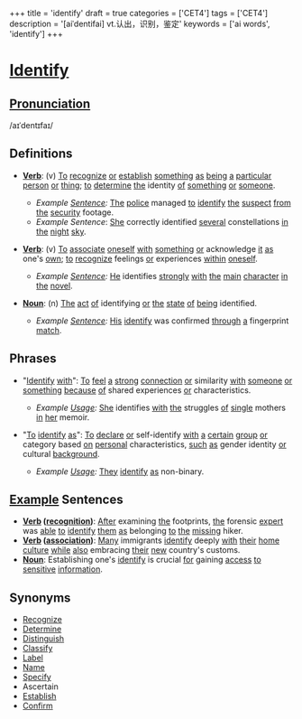 +++
title = 'identify'
draft = true
categories = ['CET4']
tags = ['CET4']
description = '[aiˈdentifai] vt.认出，识别，鉴定'
keywords = ['ai words', 'identify']
+++

# [Identify](/en/post/identify/)

## [Pronunciation](/en/post/pronunciation/)
/aɪˈdentɪfaɪ/

## Definitions
- **[Verb](/en/post/verb/)**: (v) [To](/en/post/to/) [recognize](/en/post/recognize/) [or](/en/post/or/) [establish](/en/post/establish/) [something](/en/post/something/) [as](/en/post/as/) [being](/en/post/being/) [a](/en/post/a/) [particular](/en/post/particular/) [person](/en/post/person/) [or](/en/post/or/) [thing](/en/post/thing/); [to](/en/post/to/) [determine](/en/post/determine/) [the](/en/post/the/) identity [of](/en/post/of/) [something](/en/post/something/) [or](/en/post/or/) [someone](/en/post/someone/).
  - _Example [Sentence](/en/post/sentence/):_ [The](/en/post/the/) [police](/en/post/police/) managed [to](/en/post/to/) [identify](/en/post/identify/) [the](/en/post/the/) [suspect](/en/post/suspect/) [from](/en/post/from/) [the](/en/post/the/) [security](/en/post/security/) footage.
  - _Example Sentence_: [She](/en/post/she/) correctly identified [several](/en/post/several/) constellations [in](/en/post/in/) [the](/en/post/the/) [night](/en/post/night/) [sky](/en/post/sky/).

- **[Verb](/en/post/verb/)**: (v) [To](/en/post/to/) [associate](/en/post/associate/) [oneself](/en/post/oneself/) [with](/en/post/with/) [something](/en/post/something/) [or](/en/post/or/) acknowledge [it](/en/post/it/) [as](/en/post/as/) one's [own](/en/post/own/); [to](/en/post/to/) [recognize](/en/post/recognize/) feelings [or](/en/post/or/) experiences [within](/en/post/within/) [oneself](/en/post/oneself/).
  - _Example [Sentence](/en/post/sentence/):_ [He](/en/post/he/) identifies [strongly](/en/post/strongly/) [with](/en/post/with/) [the](/en/post/the/) [main](/en/post/main/) [character](/en/post/character/) [in](/en/post/in/) [the](/en/post/the/) [novel](/en/post/novel/).
  
- **[Noun](/en/post/noun/)**: (n) [The](/en/post/the/) [act](/en/post/act/) [of](/en/post/of/) identifying [or](/en/post/or/) [the](/en/post/the/) [state](/en/post/state/) [of](/en/post/of/) [being](/en/post/being/) identified.
  - _Example [Sentence](/en/post/sentence/):_ [His](/en/post/his/) [identify](/en/post/identify/) was confirmed [through](/en/post/through/) [a](/en/post/a/) fingerprint [match](/en/post/match/).

## Phrases
- "[Identify](/en/post/identify/) [with](/en/post/with/)": [To](/en/post/to/) [feel](/en/post/feel/) [a](/en/post/a/) [strong](/en/post/strong/) [connection](/en/post/connection/) [or](/en/post/or/) similarity [with](/en/post/with/) [someone](/en/post/someone/) [or](/en/post/or/) [something](/en/post/something/) [because](/en/post/because/) [of](/en/post/of/) shared experiences [or](/en/post/or/) characteristics.
  - _Example [Usage](/en/post/usage/):_ [She](/en/post/she/) identifies [with](/en/post/with/) [the](/en/post/the/) struggles [of](/en/post/of/) [single](/en/post/single/) mothers [in](/en/post/in/) [her](/en/post/her/) memoir.

- "[To](/en/post/to/) [identify](/en/post/identify/) [as](/en/post/as/)": [To](/en/post/to/) [declare](/en/post/declare/) [or](/en/post/or/) self-identify [with](/en/post/with/) [a](/en/post/a/) [certain](/en/post/certain/) [group](/en/post/group/) [or](/en/post/or/) category based [on](/en/post/on/) [personal](/en/post/personal/) characteristics, [such](/en/post/such/) [as](/en/post/as/) gender identity [or](/en/post/or/) cultural [background](/en/post/background/).
  - _Example [Usage](/en/post/usage/):_ [They](/en/post/they/) [identify](/en/post/identify/) [as](/en/post/as/) non-binary.

## [Example](/en/post/example/) Sentences
- **[Verb](/en/post/verb/) ([recognition](/en/post/recognition/))**: [After](/en/post/after/) examining [the](/en/post/the/) footprints, [the](/en/post/the/) forensic [expert](/en/post/expert/) was [able](/en/post/able/) [to](/en/post/to/) [identify](/en/post/identify/) [them](/en/post/them/) [as](/en/post/as/) belonging [to](/en/post/to/) [the](/en/post/the/) [missing](/en/post/missing/) hiker.
- **[Verb](/en/post/verb/) ([association](/en/post/association/))**: [Many](/en/post/many/) immigrants [identify](/en/post/identify/) deeply [with](/en/post/with/) [their](/en/post/their/) [home](/en/post/home/) [culture](/en/post/culture/) [while](/en/post/while/) [also](/en/post/also/) embracing [their](/en/post/their/) [new](/en/post/new/) country's customs.
- **[Noun](/en/post/noun/)**: Establishing one's [identify](/en/post/identify/) is crucial [for](/en/post/for/) gaining [access](/en/post/access/) [to](/en/post/to/) [sensitive](/en/post/sensitive/) [information](/en/post/information/).

## Synonyms
- [Recognize](/en/post/recognize/)
- [Determine](/en/post/determine/)
- [Distinguish](/en/post/distinguish/)
- [Classify](/en/post/classify/)
- [Label](/en/post/label/)
- [Name](/en/post/name/)
- [Specify](/en/post/specify/)
- Ascertain
- [Establish](/en/post/establish/)
- [Confirm](/en/post/confirm/)
